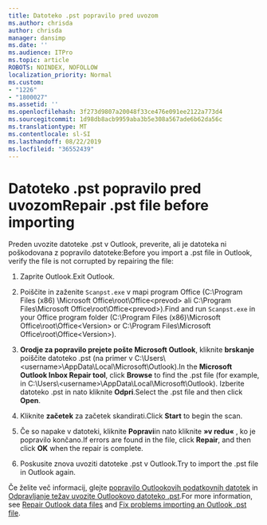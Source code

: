 ```yaml
---
title: Datoteko .pst popravilo pred uvozom
ms.author: chrisda
author: chrisda
manager: dansimp
ms.date: ''
ms.audience: ITPro
ms.topic: article
ROBOTS: NOINDEX, NOFOLLOW
localization_priority: Normal
ms.custom:
- "1226"
- "1800027"
ms.assetid: ''
ms.openlocfilehash: 3f273d9807a20048f33ce476e091ee2122a773d4
ms.sourcegitcommit: 1d98db8acb9959aba3b5e308a567ade6b62da56c
ms.translationtype: MT
ms.contentlocale: sl-SI
ms.lasthandoff: 08/22/2019
ms.locfileid: "36552439"
---
```

# <a name="repair-pst-file-before-importing"></a><span data-ttu-id="eeebd-102">Datoteko .pst popravilo pred uvozom</span><span class="sxs-lookup"><span data-stu-id="eeebd-102">Repair .pst file before importing</span></span>

<span data-ttu-id="eeebd-103">Preden uvozite datoteke .pst v Outlook, preverite, ali je datoteka ni poškodovana z popravilo datoteke:</span><span class="sxs-lookup"><span data-stu-id="eeebd-103">Before you import a .pst file in Outlook, verify the file is not corrupted by repairing the file:</span></span>

1. <span data-ttu-id="eeebd-104">Zaprite Outlook.</span><span class="sxs-lookup"><span data-stu-id="eeebd-104">Exit Outlook.</span></span>

2. <span data-ttu-id="eeebd-105">Poiščite in zaženite `Scanpst.exe` v mapi program Office (C:\Program Files (x86) \Microsoft Office\root\Office\<prevod\> ali C:\Program Files\Microsoft Office\root\Office\<prevod\>).</span><span class="sxs-lookup"><span data-stu-id="eeebd-105">Find and run `Scanpst.exe` in your Office program folder (C:\Program Files (x86)\Microsoft Office\root\Office\<Version\> or C:\Program Files\Microsoft Office\root\Office\<Version\>).</span></span>

3. <span data-ttu-id="eeebd-106">**Orodje za popravilo prejete pošte Microsoft Outlook**, kliknite **brskanje** poiščite datoteko .pst (na primer v C:\Users\\<username\>\AppData\Local\Microsoft\Outlook).</span><span class="sxs-lookup"><span data-stu-id="eeebd-106">In the **Microsoft Outlook Inbox Repair tool**, click **Browse** to find the .pst file (for example, in C:\Users\\<username\>\AppData\Local\Microsoft\Outlook).</span></span> <span data-ttu-id="eeebd-107">Izberite datoteko .pst in nato kliknite **Odpri**.</span><span class="sxs-lookup"><span data-stu-id="eeebd-107">Select the .pst file and then click **Open**.</span></span>

4. <span data-ttu-id="eeebd-108">Kliknite **začetek** za začetek skandirati.</span><span class="sxs-lookup"><span data-stu-id="eeebd-108">Click **Start** to begin the scan.</span></span>

5. <span data-ttu-id="eeebd-109">Če so napake v datoteki, kliknite **Popravi**in nato kliknite **»v redu«** , ko je popravilo končano.</span><span class="sxs-lookup"><span data-stu-id="eeebd-109">If errors are found in the file, click **Repair**, and then click **OK** when the repair is complete.</span></span>

6. <span data-ttu-id="eeebd-110">Poskusite znova uvoziti datoteke .pst v Outlook.</span><span class="sxs-lookup"><span data-stu-id="eeebd-110">Try to import the .pst file in Outlook again.</span></span>

<span data-ttu-id="eeebd-111">Če želite več informacij, glejte [popravilo Outlookovih podatkovnih datotek](https://support.office.com/article/25663bc3-11ec-4412-86c4-60458afc5253) in [Odpravljanje težav uvozite Outlookovo datoteko .pst](https://support.office.com/article/2d2e50dc-5c36-4ab2-ab50-f1be733b3d6e).</span><span class="sxs-lookup"><span data-stu-id="eeebd-111">For more information, see [Repair Outlook data files](https://support.office.com/article/25663bc3-11ec-4412-86c4-60458afc5253) and [Fix problems importing an Outlook .pst file](https://support.office.com/article/2d2e50dc-5c36-4ab2-ab50-f1be733b3d6e).</span></span>
